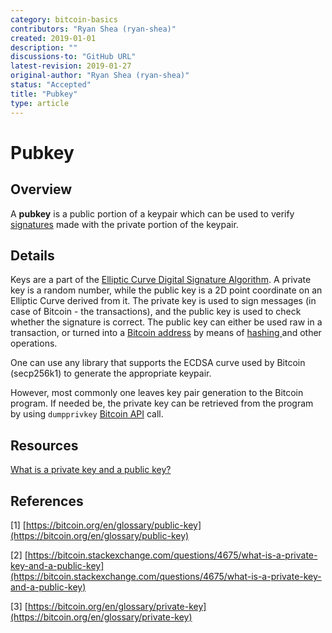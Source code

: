 ```yaml
---
category: bitcoin-basics
contributors: "Ryan Shea (ryan-shea)"
created: 2019-01-01
description: ""
discussions-to: "GitHub URL"
latest-revision: 2019-01-27
original-author: "Ryan Shea (ryan-shea)"
status: "Accepted"
title: "Pubkey"
type: article
---
```


# Pubkey

## Overview

A **pubkey** is a public portion of a keypair which can be used to verify [signatures](signatures-on-lightning.md) made with the private portion of the keypair.

## Details

Keys are a part of the [Elliptic Curve Digital Signature Algorithm](http://en.wikipedia.org/wiki/Elliptic_Curve_DSA). A private key is a random number, while the public key is a 2D point coordinate on an Elliptic Curve derived from it. The private key is used to sign messages \(in case of Bitcoin - the transactions\), and the public key is used to check whether the signature is correct. The public key can either be used raw in a transaction, or turned into a [Bitcoin address](https://en.bitcoin.it/wiki/Technical_background_of_Bitcoin_addresses) by means of [hashing ](hash.md)and other operations.

One can use any library that supports the ECDSA curve used by Bitcoin \(secp256k1\) to generate the appropriate keypair.

However, most commonly one leaves key pair generation to the Bitcoin program. If needed be, the private key can be retrieved from the program by using `dumpprivkey` [Bitcoin API](https://en.bitcoin.it/wiki/Original_Bitcoin_client/API_calls_list) call.

## Resources

[What is a private key and a public key?](https://bitcoin.stackexchange.com/questions/4675/what-is-a-private-key-and-a-public-key)

## References

\[1\] [https://bitcoin.org/en/glossary/public-key](https://bitcoin.org/en/glossary/public-key)

\[2\] [https://bitcoin.stackexchange.com/questions/4675/what-is-a-private-key-and-a-public-key](https://bitcoin.stackexchange.com/questions/4675/what-is-a-private-key-and-a-public-key)

\[3\] [https://bitcoin.org/en/glossary/private-key](https://bitcoin.org/en/glossary/private-key)
